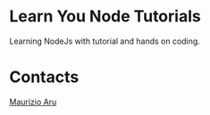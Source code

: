 # Learn You Node Tutorials

Learning NodeJs with tutorial and hands on coding.

# Contacts
[Maurizio Aru](http://www.ginopc.it)

